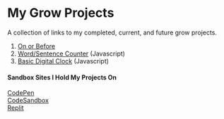 # My Grow Projects
A collection of links to my completed, current, and future grow projects.

1. [On or Before](https://codepen.io/RyanKHawkins/pen/vYzEWNg)
2. [Word/Sentence Counter](https://codepen.io/RyanKHawkins/pen/WNygqMK) (Javascript)
3. [Basic Digital Clock](https://codepen.io/RyanKHawkins/pen/mdGPmEK) (Javascript)


#### Sandbox Sites I Hold My Projects On
[CodePen](https://codepen.io/RyanKHawkins)  
[CodeSandbox](https://codesandbox.io/u/RyanKHawkins)  
[Replit](https://replit.com/@rhawkins)
